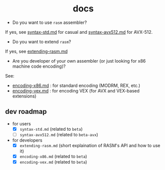<div align=center>
    <h1>docs</h1>
</div>

- Do you want to use `rasm` assembler?

If yes, see [syntax-std.md](syntax-std.md) for casual and [syntax-avx512.md](syntax-avx512.md) for AVX-512.

- Do you want to extend `rasm`?

If yes, see [extending-rasm.md](extending-rasm.md)

- Are you developer of your own assembler (or just looking for x86 machine code encoding)?

See:

- [encoding-x86.md](encoding-x86.md) : for standard encoding (MODRM, REX, etc.)
- [encoding-vex.md](encoding-vex.md) : for encoding VEX (for AVX and VEX-based extensions)

## dev roadmap

- for users
    - [x] `syntax-std.md` (related to `beta`)
    - [ ] `syntax-avx512.md` (related to `beta-avx`)
- for developers
    - [x] `extending-rasm.md` (short explaination of RASM's API and how to use it)
    - [x] `encoding-x86.md` (related to `beta`)
    - [x] `encoding-vex.md` (related to `beta`)
